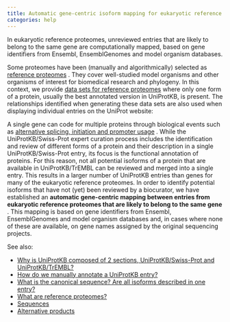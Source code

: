 ```yaml
---
title: Automatic gene-centric isoform mapping for eukaryotic reference proteome entries
categories: help
---
```


In eukaryotic reference proteomes, unreviewed entries that are likely to belong to the same gene are computationally mapped, based on gene identifiers from Ensembl, EnsemblGenomes and model organism databases.

Some proteomes have been (manually and algorithmically) selected as [reference proteomes](http://www.uniprot.org/help/reference%5Fproteome) . They cover well-studied model organisms and other organisms of interest for biomedical research and phylogeny. In this context, we provide [data sets for reference proteomes](https://ftp.uniprot.org/pub/databases/uniprot/current%5Frelease/knowledgebase/reference%5Fproteomes) where only one form of a protein, usually the best annotated version in UniProtKB, is present. The relationships identified when generating these data sets are also used when displaying individual entries on the UniProt website:

A single gene can code for multiple proteins through biological events such as [alternative splicing, initiation and promoter usage](http://www.uniprot.org/help/alternative%5Fproducts) . While the UniProtKB/Swiss-Prot expert curation process includes the identification and review of different forms of a protein and their description in a single UniProtKB/Swiss-Prot entry, its focus is the functional annotation of proteins. For this reason, not all potential isoforms of a protein that are available in UniProtKB/TrEMBL can be reviewed and merged into a single entry. This results in a larger number of UniProtKB entries than genes for many of the eukaryotic reference proteomes. In order to identify potential isoforms that have not (yet) been reviewed by a biocurator, we have established an **automatic gene-centric mapping between entries from eukaryotic reference proteomes that are likely to belong to the same gene** . This mapping is based on gene identifiers from Ensembl, EnsemblGenomes and model organism databases and, in cases where none of these are available, on gene names assigned by the original sequencing projects.

See also:

-   [Why is UniProtKB composed of 2 sections, UniProtKB/Swiss-Prot and UniProtKB/TrEMBL?](http://www.uniprot.org/help/uniprotkb%5Fsections)
-   [How do we manually annotate a UniProtKB entry?](http://www.uniprot.org/help/manual%5Fcuration)
-   [What is the canonical sequence? Are all isoforms described in one entry?](http://www.uniprot.org/help/canonical%5Fand%5Fisoforms)
-   [What are reference proteomes?](http://www.uniprot.org/help/reference%5Fproteome)
-   [Sequences](http://www.uniprot.org/help/sequences)
-   [Alternative products](http://www.uniprot.org/manual/alternative%5Fproducts)
